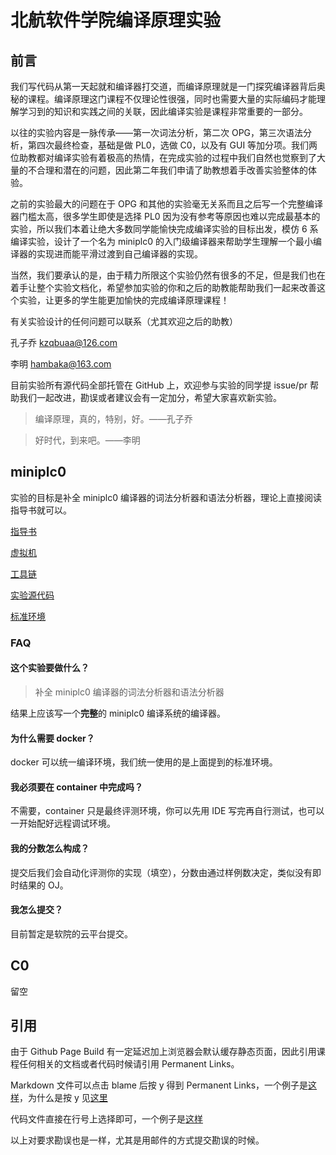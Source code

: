 # 北航软件学院编译原理实验

## 前言

我们写代码从第一天起就和编译器打交道，而编译原理就是一门探究编译器背后奥秘的课程。编译原理这门课程不仅理论性很强，同时也需要大量的实际编码才能理解学习到的知识和实践之间的关联，因此编译实验是课程非常重要的一部分。

以往的实验内容是一脉传承——第一次词法分析，第二次 OPG，第三次语法分析，第四次最终检查，基础是做 PL0，选做 C0，以及有 GUI 等加分项。我们两位助教都对编译实验有着极高的热情，在完成实验的过程中我们自然也觉察到了大量的不合理和潜在的问题，因此第二年我们申请了助教想着手改善实验整体的体验。

之前的实验最大的问题在于 OPG 和其他的实验毫无关系而且之后写一个完整编译器门槛太高，很多学生即使是选择 PL0 因为没有参考等原因也难以完成最基本的实验，所以我们本着让绝大多数同学能愉快完成编译实验的目标出发，模仿 6 系编译实验，设计了一个名为 miniplc0 的入门级编译器来帮助学生理解一个最小编译器的实现进而能平滑过渡到自己编译器的实现。

当然，我们要承认的是，由于精力所限这个实验仍然有很多的不足，但是我们也在着手让整个实验文档化，希望参加实验的你和之后的助教能帮助我们一起来改善这个实验，让更多的学生能更加愉快的完成编译原理课程！

有关实验设计的任何问题可以联系（尤其欢迎之后的助教）

孔子乔 kzqbuaa@126.com

李明 hambaka@163.com

目前实验所有源代码全部托管在 GitHub 上，欢迎参与实验的同学提 issue/pr 帮助我们一起改进，勘误或者建议会有一定加分，希望大家喜欢新实验。

> 编译原理，真的，特别，好。——孔子乔

> 好时代，到来吧。——李明

## miniplc0

实验的目标是补全 miniplc0 编译器的词法分析器和语法分析器，理论上直接阅读指导书就可以。

[指导书](https://mini.buaasecompiling.cn)

[虚拟机](https://vm.buaasecompiling.cn)

[工具链](https://github.com/BUAA-SE-Compiling/miniplc0-toolchain/releases)

[实验源代码](https://github.com/BUAA-SE-Compiling/miniplc0-compiler)

[标准环境](https://github.com/BUAA-SE-Compiling/compilers-env)

### FAQ

#### 这个实验要做什么？

> 补全 miniplc0 编译器的词法分析器和语法分析器

结果上应该写一个**完整**的 miniplc0 编译系统的编译器。

#### 为什么需要 docker？

docker 可以统一编译环境，我们统一使用的是上面提到的标准环境。

#### 我必须要在 container 中完成吗？

不需要，container 只是最终评测环境，你可以先用 IDE 写完再自行测试，也可以一开始配好远程调试环境。

#### 我的分数怎么构成？

提交后我们会自动化评测你的实现（填空），分数由通过样例数决定，类似没有即时结果的 OJ。

#### 我怎么提交？

目前暂定是软院的云平台提交。

## C0

留空


## 引用

由于 Github Page Build 有一定延迟加上浏览器会默认缓存静态页面，因此引用课程任何相关的文档或者代码时候请引用 Permanent Links。

Markdown 文件可以点击 blame 后按 y 得到 Permanent Links，一个例子是[这样](https://github.com/BUAA-SE-Compiling/mainpage/blame/3997b251df543b45f9519467d6d5ee63f1f82419/Readme.md#L15)，为什么是按 y 见[这里](https://help.github.com/en/github/managing-files-in-a-repository/getting-permanent-links-to-files)

代码文件直接在行号上选择即可，一个例子是[这样](https://github.com/BUAA-SE-Compiling/compilers-env/blob/bc2bd1638a5d0b7ef9a2e8d1bf6460ddcce02eb1/Dockerfile#L25)

以上对要求勘误也是一样，尤其是用邮件的方式提交勘误的时候。
